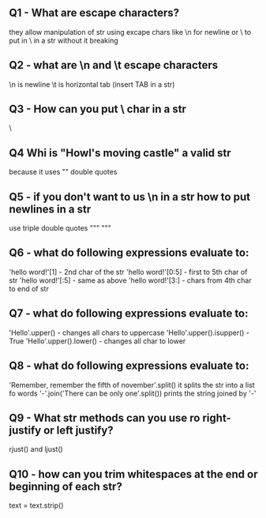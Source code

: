 ## Q1 - What are escape characters?
they allow manipulation of str using excape chars like \n for newline or \\ to put in \ in a str without it breaking

## Q2 - what are \n and \t escape characters
\n is newline
\t is horizontal tab (insert TAB in a str)

## Q3 - How can you put \ char in a str
\\

## Q4 Whi is "Howl's moving castle" a valid str
because it uses "" double quotes

## Q5 - if you don't want to us \n in a str how to put newlines in a str
use triple double quotes """ """

## Q6 - what do following expressions evaluate to:
'hello word!'[1] - 2nd char of the str
'hello word!'[0:5] -  first to 5th char of str
'hello word!'[:5] - same as above
'hello word!'[3:] - chars from 4th char to end of str

## Q7 - what do following expressions evaluate to:
'Hello'.upper() - changes all chars to uppercase
'Hello'.upper().isupper() - True
'Hello'.upper().lower() - changes all char to lower

## Q8 - what do following expressions evaluate to:
'Remember, remember the fifth of november'.split()
it splits the str into a list fo words
'-'.join('There can be only one'.split())
prints the string joined by '-'

## Q9 - What str methods can you use ro right-justify or left justify?
rjust() and ljust()

## Q10 - how can you trim whitespaces at the end or beginning of each str?
text = text.strip()


